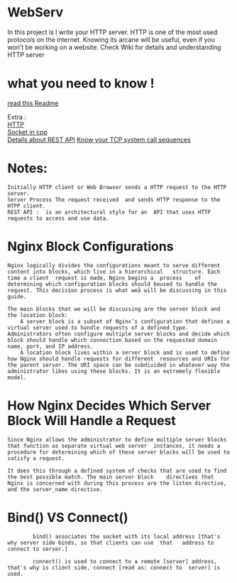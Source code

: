 # WebServ
In this project is I  write your HTTP server. HTTP is one of the most used protocols on the internet. Knowing its arcane will be useful, even if you won’t be working on a website. Check Wiki for details and understanding HTTP server

# what you need to know !

<a href="https://github.com/Hamzaelkhatri/WebServe">read this Readme 
</a>


Extra : 
</br>
<a href="https://developer.mozilla.org/en-US/docs/Web/HTTP/Overview">HTTP</a><br>
<a href="https://www.geeksforgeeks.org/socket-programming-cc/">Socket in cpp </a><br>
<a href="https://searchapparchitecture.techtarget.com/definition/RESTful-API">Details about REST API</a>
<a href="https://developer.ibm.com/articles/au-tcpsystemcalls/#socket">Know your TCP system call sequences</a>



# Notes:
    Initially HTTP client or Web Browser sends a HTTP request to the HTTP server.
    Server Process The request received  and sends HTTP response to the HTPP client.
    REST API :  is an architectural style for an  API that uses HTTP requests to access and use data.

# Nginx Block Configurations

    Nginx logically divides the configurations meant to serve different content into blocks, which live in a hierarchical   structure. Each time a client  request is made, Nginx begins a  process    of determining which configuration blocks should beused to handle the request. This decision process is what weå will be discussing in this guide.

    The main blocks that we will be discussing are the server block and the location block:
        A server block is a subset of Nginx’s configuration that defines a virtual server used to handle requests of a defined type. Administrators often configure multiple server blocks and decide which block should handle which connection based on the requested domain name, port, and IP address.
        A location block lives within a server block and is used to define how Nginx should handle requests for different  resources and URIs for the parent server. The URI space can be subdivided in whatever way the administrator likes using these blocks. It is an extremely flexible model.

# How Nginx Decides Which Server Block Will Handle a Request

    Since Nginx allows the administrator to define multiple server blocks that function as separate virtual web server  instances, it needs a procedure for determining which of these server blocks will be used to satisfy a request.

    It does this through a defined system of checks that are used to find the best possible match. The main server block    directives that Nginx is concerned with during this process are the listen directive, and the server_name directive.


# Bind() VS Connect()

            bind() associates the socket with its local address [that's why server side binds, so that clients can use  that   address to connect to server.]
        
            connect() is used to connect to a remote [server] address, that's why is client side, connect [read as: connect to  server] is used.
